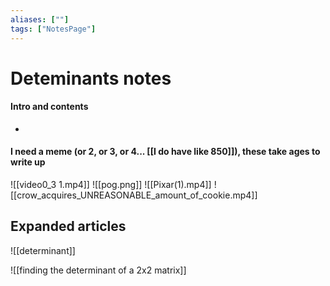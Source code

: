 ```yaml
---
aliases: [""]
tags: ["NotesPage"]
---
```


# Deteminants notes

#### Intro and contents
- 

#### I need a meme (or 2, or 3, or 4... [[I do have like 850]]), these take ages to write up
![[video0_3 1.mp4]]
![[pog.png]]
![[Pixar(1).mp4]]
![[crow_acquires_UNREASONABLE_amount_of_cookie.mp4]]

## Expanded articles

![[determinant]]

![[finding the determinant of a 2x2 matrix]]